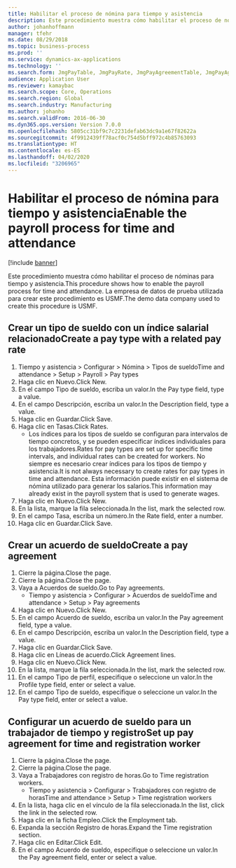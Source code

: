 ```yaml
---
title: Habilitar el proceso de nómina para tiempo y asistencia
description: Este procedimiento muestra cómo habilitar el proceso de nóminas para tiempo y asistencia.
author: johanhoffmann
manager: tfehr
ms.date: 08/29/2018
ms.topic: business-process
ms.prod: ''
ms.service: dynamics-ax-applications
ms.technology: ''
ms.search.form: JmgPayTable, JmgPayRate, JmgPayAgreementTable, JmgPayAgreementLine, HcmWorker
audience: Application User
ms.reviewer: kamaybac
ms.search.scope: Core, Operations
ms.search.region: Global
ms.search.industry: Manufacturing
ms.author: johanho
ms.search.validFrom: 2016-06-30
ms.dyn365.ops.version: Version 7.0.0
ms.openlocfilehash: 5805cc31bf9c7c2231defab63dc9a1e67f82622a
ms.sourcegitcommit: 4f9912439ff78acf0c754d5bff972c4b85763093
ms.translationtype: HT
ms.contentlocale: es-ES
ms.lasthandoff: 04/02/2020
ms.locfileid: "3206965"
---
```

# <a name="enable-the-payroll-process-for-time-and-attendance"></a><span data-ttu-id="4d5cb-103">Habilitar el proceso de nómina para tiempo y asistencia</span><span class="sxs-lookup"><span data-stu-id="4d5cb-103">Enable the payroll process for time and attendance</span></span>

[!include [banner](../../includes/banner.md)]

<span data-ttu-id="4d5cb-104">Este procedimiento muestra cómo habilitar el proceso de nóminas para tiempo y asistencia.</span><span class="sxs-lookup"><span data-stu-id="4d5cb-104">This procedure shows how to enable the payroll process for time and attendance.</span></span> <span data-ttu-id="4d5cb-105">La empresa de datos de prueba utilizada para crear este procedimiento es USMF.</span><span class="sxs-lookup"><span data-stu-id="4d5cb-105">The demo data company used to create this procedure is USMF.</span></span>


## <a name="create-a-pay-type-with-a-related-pay-rate"></a><span data-ttu-id="4d5cb-106">Crear un tipo de sueldo con un índice salarial relacionado</span><span class="sxs-lookup"><span data-stu-id="4d5cb-106">Create a pay type with a related pay rate</span></span>
1. <span data-ttu-id="4d5cb-107">Tiempo y asistencia > Configurar > Nómina > Tipos de sueldo</span><span class="sxs-lookup"><span data-stu-id="4d5cb-107">Time and attendance > Setup > Payroll > Pay types</span></span>
2. <span data-ttu-id="4d5cb-108">Haga clic en Nuevo.</span><span class="sxs-lookup"><span data-stu-id="4d5cb-108">Click New.</span></span>
3. <span data-ttu-id="4d5cb-109">En el campo Tipo de sueldo, escriba un valor.</span><span class="sxs-lookup"><span data-stu-id="4d5cb-109">In the Pay type field, type a value.</span></span>
4. <span data-ttu-id="4d5cb-110">En el campo Descripción, escriba un valor.</span><span class="sxs-lookup"><span data-stu-id="4d5cb-110">In the Description field, type a value.</span></span>
5. <span data-ttu-id="4d5cb-111">Haga clic en Guardar.</span><span class="sxs-lookup"><span data-stu-id="4d5cb-111">Click Save.</span></span>
6. <span data-ttu-id="4d5cb-112">Haga clic en Tasas.</span><span class="sxs-lookup"><span data-stu-id="4d5cb-112">Click Rates.</span></span>
    * <span data-ttu-id="4d5cb-113">Los índices para los tipos de sueldo se configuran para intervalos de tiempo concretos, y se pueden especificar índices individuales para los trabajadores.</span><span class="sxs-lookup"><span data-stu-id="4d5cb-113">Rates for pay types are set up for specific time intervals, and individual rates can be created for workers.</span></span> <span data-ttu-id="4d5cb-114">No siempre es necesario crear índices para los tipos de tiempo y asistencia.</span><span class="sxs-lookup"><span data-stu-id="4d5cb-114">It is not always necessary to create rates for pay types in time and attendance.</span></span> <span data-ttu-id="4d5cb-115">Esta información puede existir en el sistema de nómina utilizado para generar los salarios.</span><span class="sxs-lookup"><span data-stu-id="4d5cb-115">This information may already exist in the payroll system that is used to generate wages.</span></span>  
7. <span data-ttu-id="4d5cb-116">Haga clic en Nuevo.</span><span class="sxs-lookup"><span data-stu-id="4d5cb-116">Click New.</span></span>
8. <span data-ttu-id="4d5cb-117">En la lista, marque la fila seleccionada.</span><span class="sxs-lookup"><span data-stu-id="4d5cb-117">In the list, mark the selected row.</span></span>
9. <span data-ttu-id="4d5cb-118">En el campo Tasa, escriba un número.</span><span class="sxs-lookup"><span data-stu-id="4d5cb-118">In the Rate field, enter a number.</span></span>
10. <span data-ttu-id="4d5cb-119">Haga clic en Guardar.</span><span class="sxs-lookup"><span data-stu-id="4d5cb-119">Click Save.</span></span>

## <a name="create-a-pay-agreement"></a><span data-ttu-id="4d5cb-120">Crear un acuerdo de sueldo</span><span class="sxs-lookup"><span data-stu-id="4d5cb-120">Create a pay agreement</span></span>
1. <span data-ttu-id="4d5cb-121">Cierre la página.</span><span class="sxs-lookup"><span data-stu-id="4d5cb-121">Close the page.</span></span>
2. <span data-ttu-id="4d5cb-122">Cierre la página.</span><span class="sxs-lookup"><span data-stu-id="4d5cb-122">Close the page.</span></span>
3. <span data-ttu-id="4d5cb-123">Vaya a Acuerdos de sueldo.</span><span class="sxs-lookup"><span data-stu-id="4d5cb-123">Go to Pay agreements.</span></span>
    * <span data-ttu-id="4d5cb-124">Tiempo y asistencia > Configurar > Acuerdos de sueldo</span><span class="sxs-lookup"><span data-stu-id="4d5cb-124">Time and attendance > Setup > Pay agreements</span></span>  
4. <span data-ttu-id="4d5cb-125">Haga clic en Nuevo.</span><span class="sxs-lookup"><span data-stu-id="4d5cb-125">Click New.</span></span>
5. <span data-ttu-id="4d5cb-126">En el campo Acuerdo de sueldo, escriba un valor.</span><span class="sxs-lookup"><span data-stu-id="4d5cb-126">In the Pay agreement field, type a value.</span></span>
6. <span data-ttu-id="4d5cb-127">En el campo Descripción, escriba un valor.</span><span class="sxs-lookup"><span data-stu-id="4d5cb-127">In the Description field, type a value.</span></span>
7. <span data-ttu-id="4d5cb-128">Haga clic en Guardar.</span><span class="sxs-lookup"><span data-stu-id="4d5cb-128">Click Save.</span></span>
8. <span data-ttu-id="4d5cb-129">Haga clic en Líneas de acuerdo.</span><span class="sxs-lookup"><span data-stu-id="4d5cb-129">Click Agreement lines.</span></span>
9. <span data-ttu-id="4d5cb-130">Haga clic en Nuevo.</span><span class="sxs-lookup"><span data-stu-id="4d5cb-130">Click New.</span></span>
10. <span data-ttu-id="4d5cb-131">En la lista, marque la fila seleccionada.</span><span class="sxs-lookup"><span data-stu-id="4d5cb-131">In the list, mark the selected row.</span></span>
11. <span data-ttu-id="4d5cb-132">En el campo Tipo de perfil, especifique o seleccione un valor.</span><span class="sxs-lookup"><span data-stu-id="4d5cb-132">In the Profile type field, enter or select a value.</span></span>
12. <span data-ttu-id="4d5cb-133">En el campo Tipo de sueldo, especifique o seleccione un valor.</span><span class="sxs-lookup"><span data-stu-id="4d5cb-133">In the Pay type field, enter or select a value.</span></span>

## <a name="set-up-pay-agreement-for-time-and-registration-worker"></a><span data-ttu-id="4d5cb-134">Configurar un acuerdo de sueldo para un trabajador de tiempo y registro</span><span class="sxs-lookup"><span data-stu-id="4d5cb-134">Set up pay agreement for time and registration worker</span></span>
1. <span data-ttu-id="4d5cb-135">Cierre la página.</span><span class="sxs-lookup"><span data-stu-id="4d5cb-135">Close the page.</span></span>
2. <span data-ttu-id="4d5cb-136">Cierre la página.</span><span class="sxs-lookup"><span data-stu-id="4d5cb-136">Close the page.</span></span>
3. <span data-ttu-id="4d5cb-137">Vaya a Trabajadores con registro de horas.</span><span class="sxs-lookup"><span data-stu-id="4d5cb-137">Go to Time registration workers.</span></span>
    * <span data-ttu-id="4d5cb-138">Tiempo y asistencia > Configurar > Trabajadores con registro de horas</span><span class="sxs-lookup"><span data-stu-id="4d5cb-138">Time and attendance > Setup > Time registration workers</span></span>  
4. <span data-ttu-id="4d5cb-139">En la lista, haga clic en el vínculo de la fila seleccionada.</span><span class="sxs-lookup"><span data-stu-id="4d5cb-139">In the list, click the link in the selected row.</span></span>
5. <span data-ttu-id="4d5cb-140">Haga clic en la ficha Empleo.</span><span class="sxs-lookup"><span data-stu-id="4d5cb-140">Click the Employment tab.</span></span>
6. <span data-ttu-id="4d5cb-141">Expanda la sección Registro de horas.</span><span class="sxs-lookup"><span data-stu-id="4d5cb-141">Expand the Time registration section.</span></span>
7. <span data-ttu-id="4d5cb-142">Haga clic en Editar.</span><span class="sxs-lookup"><span data-stu-id="4d5cb-142">Click Edit.</span></span>
8. <span data-ttu-id="4d5cb-143">En el campo Acuerdo de sueldo, especifique o seleccione un valor.</span><span class="sxs-lookup"><span data-stu-id="4d5cb-143">In the Pay agreement field, enter or select a value.</span></span>

